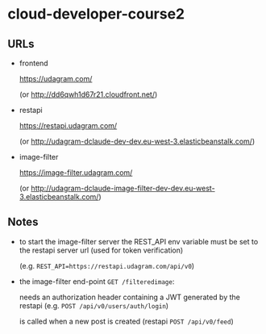 # cloud-developer-course2

## URLs

- frontend
  
  https://udagram.com/

  (or http://dd6qwh1d67r21.cloudfront.net/)

- restapi
  
  https://restapi.udagram.com/

  (or http://udagram-dclaude-dev-dev.eu-west-3.elasticbeanstalk.com/)

- image-filter
  
  https://image-filter.udagram.com/

  (or http://udagram-dclaude-image-filter-dev-dev.eu-west-3.elasticbeanstalk.com/)

## Notes

- to start the image-filter server the REST_API env variable must be set to the restapi server url (used for token verification)

  (e.g. ```REST_API=https://restapi.udagram.com/api/v0```)

- the image-filter end-point ```GET /filteredimage```:

  needs an authorization header containing a JWT generated by the restapi (e.g. ```POST /api/v0/users/auth/login```)

  is called when a new post is created (restapi ```POST /api/v0/feed```)

